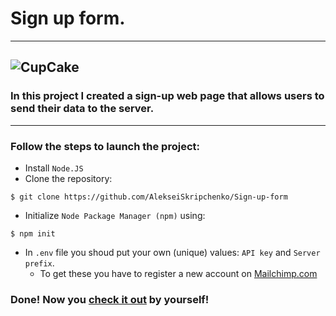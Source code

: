 # Sign up form.
---
![CupCake](https://i.ibb.co/NS4cbxr/signup.png)
---
### In this project I created a sign-up web page that allows users to send their data to the server.
---
### Follow the steps to launch the project:
- Install `Node.JS`
- Clone the repository: 
```
$ git clone https://github.com/AlekseiSkripchenko/Sign-up-form
```
- Initialize `Node Package Manager (npm)` using:
```
$ npm init
```
- In `.env` file you shoud put your own (unique) values: `API key` and `Server prefix`.
    - To get these you have to register a new account on [Mailchimp.com](https://mailchimp.com/)
### Done! Now you [check it out](https://signup-app.glitch.me) by yourself!

